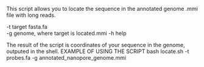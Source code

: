 This script allows you to locate the sequence in the annotated genome .mmi file with long reads. 

  -t  target fasta.fa                     
  -g  genome, where target is located.mmi 
  -h  help

The result of the script is coordinates of your sequence in the genome, outputed in the shell. 
EXAMPLE OF USING THE SCRIPT
bash locate.sh -t probes.fa -g annotated_nanopore_genome.mmi 
